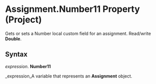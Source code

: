
# Assignment.Number11 Property (Project)

Gets or sets a Number local custom field for an assignment. Read/write  **Double**.


## Syntax

 _expression_. **Number11**

 _expression_A variable that represents an  **Assignment** object.


